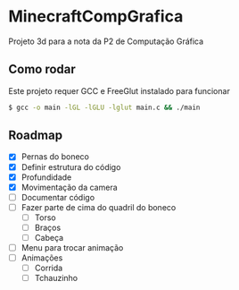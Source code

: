 # MinecraftCompGrafica

Projeto 3d para a nota da P2 de Computação Gráfica

## Como rodar

Este projeto requer GCC e FreeGlut instalado para funcionar

```bash
$ gcc -o main -lGL -lGLU -lglut main.c && ./main
```

## Roadmap

- [x] Pernas do boneco
- [x] Definir estrutura do código
- [x] Profundidade
- [x] Movimentação da camera
- [ ] Documentar código
- [ ] Fazer parte de cima do quadril do boneco
  - [ ] Torso
  - [ ] Braços
  - [ ] Cabeça
- [ ] Menu para trocar animação
- [ ] Animações
  - [ ] Corrida
  - [ ] Tchauzinho
